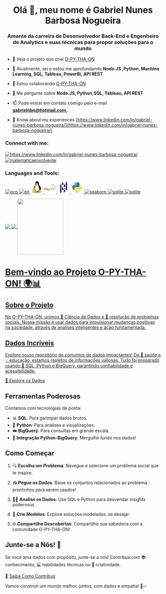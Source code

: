 <h1 align="center">Olá 👋, meu nome é Gabriel Nunes Barbosa Nogueira</h1>
<h3 align="center">Amante da carreira de Desenvolvedor Back-End e Engenheiro de Analytics e suas técnicas para propor soluções para o mundo</h3>

- 🔭 Veja o projeto que criei [O-PY-THA-ON](https://github.com/O-PY-THA-ON)

- 🌱 Atualmente, sei e estou me aprofundando **Node.JS ,Python, Machine Learning, SQL, Tableau, PowerBi, API REST**

- 👯 Estou colaborando  [O-PY-THA-ON](https://github.com/O-PY-THA-ON)

- 💬 Me pergunte sobre **Node.JS, Python,SQL, Tableau, API REST**

- 📫 Pode entrar em contato comigo pelo e-mail **gabrielnbn@hotmail.com,**

- 📄 Know about my experiences [https://www.linkedin.com/in/gabriel-nunes-barbosa-nogueira/](https://www.linkedin.com/in/gabriel-nunes-barbosa-nogueira/)

<h3 align="left">Connect with me:</h3>
<p align="left">
<a href="https://www.linkedin.com/in/gabriel-nunes-barbosa-nogueira/" target="blank"><img align="center" src="https://raw.githubusercontent.com/rahuldkjain/github-profile-readme-generator/master/src/images/icons/Social/linked-in-alt.svg" alt="https://www.linkedin.com/in/gabriel-nunes-barbosa-nogueira/" height="30" width="40" /></a>
<a href="https://instagram.com/matematicaenvolvente" target="blank"><img align="center" src="https://raw.githubusercontent.com/rahuldkjain/github-profile-readme-generator/master/src/images/icons/Social/instagram.svg" alt="matematicaenvolvente" height="30" width="40" /></a>
</p>

<h3 align="left">Languages and Tools:</h3>
<p align="left"> <a href="https://cloud.google.com" target="_blank" rel="noreferrer"> <img src="https://www.vectorlogo.zone/logos/google_cloud/google_cloud-icon.svg" alt="gcp" width="40" height="40"/> </a> <a href="https://git-scm.com/" target="_blank" rel="noreferrer"> <img src="https://www.vectorlogo.zone/logos/git-scm/git-scm-icon.svg" alt="git" width="40" height="40"/> </a> <a href="https://www.linux.org/" target="_blank" rel="noreferrer"> <img src="https://raw.githubusercontent.com/devicons/devicon/master/icons/linux/linux-original.svg" alt="linux" width="40" height="40"/> </a> <a href="https://www.mysql.com/" target="_blank" rel="noreferrer"> <img src="https://raw.githubusercontent.com/devicons/devicon/master/icons/mysql/mysql-original-wordmark.svg" alt="mysql" width="40" height="40"/> </a> <a href="https://pandas.pydata.org/" target="_blank" rel="noreferrer"> <img src="https://raw.githubusercontent.com/devicons/devicon/2ae2a900d2f041da66e950e4d48052658d850630/icons/pandas/pandas-original.svg" alt="pandas" width="40" height="40"/> </a> <a href="https://www.python.org" target="_blank" rel="noreferrer"> <img src="https://raw.githubusercontent.com/devicons/devicon/master/icons/python/python-original.svg" alt="python" width="40" height="40"/> </a> <a href="https://seaborn.pydata.org/" target="_blank" rel="noreferrer"> <img src="https://seaborn.pydata.org/_images/logo-mark-lightbg.svg" alt="seaborn" width="40" height="40"/> </a> <a href="https://www.sqlite.org/" target="_blank" rel="noreferrer"> <img src="https://www.vectorlogo.zone/logos/sqlite/sqlite-icon.svg" alt="sqlite" width="40" height="40"/> </a> 
<a href="https://nodejs.org/en/docs" target="_blank" rel="noreferrer"> <img src="https://img2.gratispng.com/20180425/jrw/kisspng-node-js-javascript-web-application-express-js-comp-5ae0f84e2a4242.1423638015246930701731.jpg" alt="sqlite" width="40" height="40"/> </a>
</p>

<div>
  <a href="https://github.com/Gabriel-boop-deep">
  <img height="180em"   align="center" src="https://github-readme-stats.vercel.app/api?username=Gabriel-boop-deep&show_icons=true&theme=react&include_all_commits=true&count_private=true"/>
  <img height="180em"  align="center" src="https://github-readme-stats.vercel.app/api/top-langs/?username=Gabriel-boop-deep&layout=compact&langs_count=7&theme=react" />

  <img align="center" width="148" height="180" src="https://media1.tenor.com/images/68e8337fb4eb7e40645d832c64762a8b/tenor.gif?itemid=19443613">
</div>

# Bem-vindo ao Projeto O-PY-THA-ON! 🌍📊

## Sobre o Projeto

No O-PY-THA-ON, unimos 🧠 Ciência de Dados e 🤝 resolução de problemas sociais. Nossa missão é usar dados para impulsionar mudanças positivas na sociedade, através de análises inteligentes e ação fundamentada.

## Dados Incríveis

Explore nosso repositório de conjuntos de dados impactantes! De 💚 saúde a 💡 educação, estamos repletos de informações valiosas. Tudo foi preparado usando 🐍 SQL, Python e BigQuery, garantindo confiabilidade e acessibilidade.

🔗 [Explore os Dados](https://github.com/O-PY-THA-ON)

## Ferramentas Poderosas

Contamos com tecnologias de ponta:

- 📊 **SQL**: Para garimpar dados brutos.
- 🐍 **Python**: Para análises e visualizações.
- ☁️ **BigQuery**: Para consultas em grande escala.
- 🔄 **Integração Python-BigQuery**: Mergulhe fundo nos dados!

## Como Começar

1. 🔍 **Escolha um Problema**: Navegue e selecione um problema social que te inspire.

2. 📥 **Pegue os Dados**: Baixe os conjuntos relacionados ao problema - prontinhos para serem usados!

3. 🕵️‍♂️ **Analise os Dados**: Use SQL e Python para desvendar insights poderosos.

4. 🧠 **Crie Modelos**: Explore soluções modeladas, se desejar.

5. 🌐 **Compartilhe Descobertas**: Compartilhe sua sabedoria com a comunidade O-PY-THA-ON!

## Junte-se a Nós! 🤝

Se você ama dados com propósito, junte-se a nós! Contribua com 📚 conhecimento, 💻 habilidades técnicas ou 🎨 criatividade.

🔗 [Saiba Como Contribuir](https://github.com/O-PY-THA-ON)

Vamos construir um mundo melhor, juntos, com dados e empatia! 🚀📈

